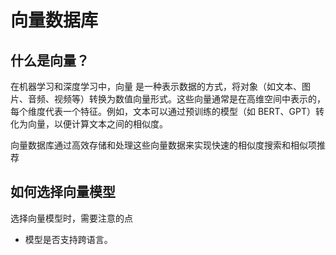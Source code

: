 # 向量数据库

## 什么是向量？

在机器学习和深度学习中，向量 是一种表示数据的方式，将对象（如文本、图片、音频、视频等）转换为数值向量形式。这些向量通常是在高维空间中表示的，每个维度代表一个特征。例如，文本可以通过预训练的模型（如 BERT、GPT）转化为向量，以便计算文本之间的相似度。

向量数据库通过高效存储和处理这些向量数据来实现快速的相似度搜索和相似项推荐


## 如何选择向量模型

选择向量模型时，需要注意的点

- 模型是否支持跨语言。